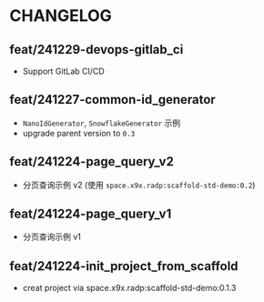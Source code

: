 # CHANGELOG

## feat/241229-devops-gitlab_ci

- Support GitLab CI/CD

## feat/241227-common-id_generator

- `NanoIdGenerator`, `SnowflakeGenerator` 示例
- upgrade parent version to `0.3`

## feat/241224-page_query_v2

- 分页查询示例 v2 (使用 `space.x9x.radp:scaffold-std-demo:0.2`)

## feat/241224-page_query_v1

- 分页查询示例 v1

## feat/241224-init_project_from_scaffold

- creat project via space.x9x.radp:scaffold-std-demo:0.1.3